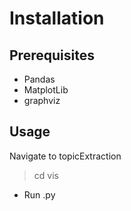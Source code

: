 # Installation

## Prerequisites

* Pandas
* MatplotLib
* graphviz


## Usage

Navigate to topicExtraction

> cd vis

* Run .py